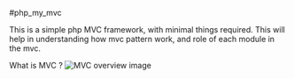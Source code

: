 #php_my_mvc

This is a simple php MVC framework, with minimal things required.
This will help in understanding how mvc pattern work, and role of each module in the mvc.

What is MVC ?
![MVC overview image](https://github.com/abhi11verma/php_my_mvc/Readme/img/mvc.png)

